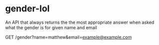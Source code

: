 # gender-lol

An API that always returns the the most appropriate answer when asked what the gender is for given name and email

GET /gender?name=matthew&email=example@example.com
